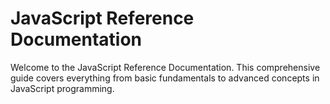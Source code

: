 # JavaScript Reference Documentation

Welcome to the JavaScript Reference Documentation. This comprehensive guide covers everything from basic fundamentals to advanced concepts in JavaScript programming.